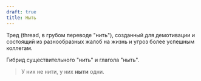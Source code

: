```yaml
---
draft: true
title: Ныть
---
```

Тред (thread, в грубом переводе "нить"), созданный для демотивации и состоящий из разнообразных жалоб на жизнь и угроз более успешным коллегам.

Гибрид существительного "нить" и глагола "ныть".

> У них не нити, у них **ныти** одни.
